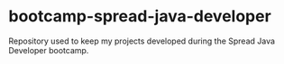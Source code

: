 # bootcamp-spread-java-developer
Repository used to keep my projects developed during the Spread Java Developer bootcamp.
